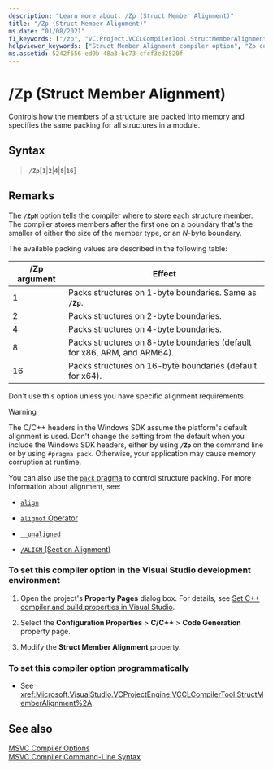 ```yaml
---
description: "Learn more about: /Zp (Struct Member Alignment)"
title: "/Zp (Struct Member Alignment)"
ms.date: "01/08/2021" 
f1_keywords: ["/zp", "VC.Project.VCCLCompilerTool.StructMemberAlignment", "VC.Project.VCCLWCECompilerTool.StructMemberAlignment"]
helpviewer_keywords: ["Struct Member Alignment compiler option", "Zp compiler option", "/Zp compiler option [C++]", "-Zp compiler option [C++]"]
ms.assetid: 5242f656-ed9b-48a3-bc73-cfcf3ed2520f
---
```

# /Zp (Struct Member Alignment)

Controls how the members of a structure are packed into memory and specifies the same packing for all structures in a module.

## Syntax

> **`/Zp`**[**`1`**|**`2`**|**`4`**|**`8`**|**`16`**]

## Remarks

The **`/ZpN`** option tells the compiler where to store each structure member. The compiler stores members after the first one on a boundary that's the smaller of either the size of the member type, or an *N*-byte boundary.

The available packing values are described in the following table:

|/Zp argument|Effect|
|-|-|
|1|Packs structures on 1-byte boundaries. Same as **`/Zp`**.|
|2|Packs structures on 2-byte boundaries.|
|4|Packs structures on 4-byte boundaries.|
|8|Packs structures on 8-byte boundaries (default for x86, ARM, and ARM64).|
|16| Packs structures on 16-byte boundaries (default for x64).|

Don't use this option unless you have specific alignment requirements.

> [!WARNING]
> The C/C++ headers in the Windows SDK assume the platform's default alignment is used. Don't change the setting from the default when you include the Windows SDK headers, either by using **`/Zp`** on the command line or by using `#pragma pack`. Otherwise, your application may cause memory corruption at runtime.

You can also use the [`pack` pragma](../../preprocessor/pack.md) to control structure packing. For more information about alignment, see:

- [`align`](../../cpp/align-cpp.md)

- [`alignof` Operator](../../cpp/alignof-operator.md)

- [`__unaligned`](../../cpp/unaligned.md)

- [`/ALIGN` (Section Alignment)](align-section-alignment.md)

### To set this compiler option in the Visual Studio development environment

1. Open the project's **Property Pages** dialog box. For details, see [Set C++ compiler and build properties in Visual Studio](../working-with-project-properties.md).

1. Select the **Configuration Properties** > **C/C++** > **Code Generation** property page.

1. Modify the **Struct Member Alignment** property.

### To set this compiler option programmatically

- See <xref:Microsoft.VisualStudio.VCProjectEngine.VCCLCompilerTool.StructMemberAlignment%2A>.

## See also

[MSVC Compiler Options](compiler-options.md) \
[MSVC Compiler Command-Line Syntax](compiler-command-line-syntax.md)
